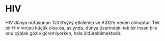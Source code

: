 # HIV

HIV dünya nüfusunun %0.6’sýný etkilemiþ ve AIDS’e neden olmuþtur. Tek bir HIV
virüsü küçük olsa da, aslýnda, dünya üzerindeki tek bir insan bile onu çýplak
gözle göremiyorken, hala öldürebilmektedir.
